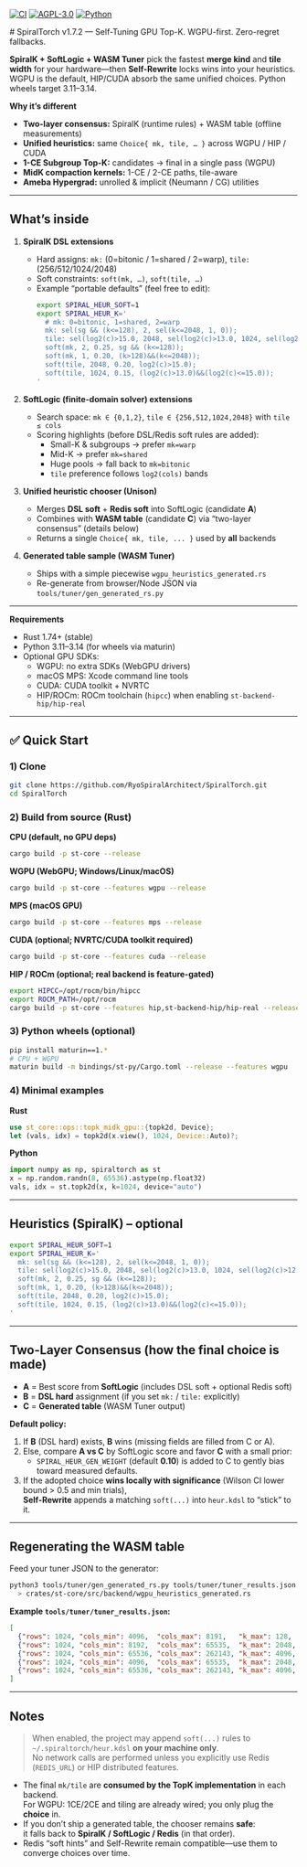 <p align="left">
  <a href="https://github.com/RyoSpiralArchitect/SpiralTorch/actions"><img alt="CI" src="https://img.shields.io/github/actions/workflow/status/RyoSpiralArchitect/SpiralTorch/release_wheels.yml?label=release%20wheels&logo=github"></a>
  <a href="#license"><img alt="AGPL-3.0" src="https://img.shields.io/badge/license-AGPL--3.0-blue"></a>
  <a href="#"><img alt="Python" src="https://img.shields.io/badge/python-3.11–3.14-3776AB?logo=python"></a>
</p>
# SpiralTorch v1.7.2 — Self-Tuning GPU Top-K. WGPU-first. Zero-regret fallbacks.

**SpiralK + SoftLogic + WASM Tuner** pick the fastest **merge kind** and **tile width** for your hardware—then **Self-Rewrite** locks wins into your heuristics.  
WGPU is the default, HIP/CUDA absorb the same unified choices. Python wheels target 3.11–3.14.

**Why it’s different**
- **Two-layer consensus:** SpiralK (runtime rules) + WASM table (offline measurements)
- **Unified heuristics:** same `Choice{ mk, tile, … }` across WGPU / HIP / CUDA
- **1-CE Subgroup Top-K:** candidates → final in a single pass (WGPU)
- **MidK compaction kernels:** 1-CE / 2-CE paths, tile-aware
- **Ameba Hypergrad:** unrolled & implicit (Neumann / CG) utilities
  
---

## What’s inside

1. **SpiralK DSL extensions**  
   - Hard assigns: `mk:` (0=bitonic / 1=shared / 2=warp), `tile:` (256/512/1024/2048)  
   - Soft constraints: `soft(mk, …)`, `soft(tile, …)`
   - Example “portable defaults” (feel free to edit):
     ```bash
     export SPIRAL_HEUR_SOFT=1
     export SPIRAL_HEUR_K='
       # mk: 0=bitonic, 1=shared, 2=warp
       mk: sel(sg && (k<=128), 2, sel(k<=2048, 1, 0));
       tile: sel(log2(c)>15.0, 2048, sel(log2(c)>13.0, 1024, sel(log2(c)>12.0, 512, 256)));
       soft(mk, 2, 0.25, sg && (k<=128));
       soft(mk, 1, 0.20, (k>128)&&(k<=2048));
       soft(tile, 2048, 0.20, log2(c)>15.0);
       soft(tile, 1024, 0.15, (log2(c)>13.0)&&(log2(c)<=15.0));
     '
     ```

2. **SoftLogic (finite-domain solver) extensions**  
   - Search space: `mk ∈ {0,1,2}`, `tile ∈ {256,512,1024,2048}` with `tile ≤ cols`  
   - Scoring highlights (before DSL/Redis soft rules are added):
     - Small-K & subgroups → prefer `mk=warp`  
     - Mid-K → prefer `mk=shared`  
     - Huge pools → fall back to `mk=bitonic`  
     - `tile` preference follows `log2(cols)` bands

3. **Unified heuristic chooser (Unison)**  
   - Merges **DSL soft** + **Redis soft** into SoftLogic (candidate **A**)  
   - Combines with **WASM table** (candidate **C**) via “two-layer consensus” (details below)  
   - Returns a single `Choice{ mk, tile, ... }` used by **all** backends

4. **Generated table sample (WASM Tuner)**  
   - Ships with a simple piecewise `wgpu_heuristics_generated.rs`  
   - Re-generate from browser/Node JSON via `tools/tuner/gen_generated_rs.py`
---

**Requirements**
- Rust 1.74+ (stable)
- Python 3.11–3.14 (for wheels via maturin)
- Optional GPU SDKs:
  - WGPU: no extra SDKs (WebGPU drivers)
  - macOS MPS: Xcode command line tools
  - CUDA: CUDA toolkit + NVRTC
  - HIP/ROCm: ROCm toolchain (`hipcc`) when enabling `st-backend-hip/hip-real`

---

## ✅ Quick Start

### 1) Clone
```bash
git clone https://github.com/RyoSpiralArchitect/SpiralTorch.git
cd SpiralTorch
```

### 2) Build from source (Rust)

**CPU (default, no GPU deps)**
```bash
cargo build -p st-core --release
```

**WGPU (WebGPU; Windows/Linux/macOS)**
```bash
cargo build -p st-core --features wgpu --release
```

**MPS (macOS GPU)**
```bash
cargo build -p st-core --features mps --release
```

**CUDA (optional; NVRTC/CUDA toolkit required)**
```bash
cargo build -p st-core --features cuda --release
```

**HIP / ROCm (optional; real backend is feature-gated)**
```bash
export HIPCC=/opt/rocm/bin/hipcc
export ROCM_PATH=/opt/rocm
cargo build -p st-core --features hip,st-backend-hip/hip-real --release
```

### 3) Python wheels (optional)
```bash
pip install maturin==1.*
# CPU + WGPU
maturin build -m bindings/st-py/Cargo.toml --release --features wgpu
```

### 4) Minimal examples

**Rust**
```rust
use st_core::ops::topk_midk_gpu::{topk2d, Device};
let (vals, idx) = topk2d(x.view(), 1024, Device::Auto)?;
```

**Python**
```python
import numpy as np, spiraltorch as st
x = np.random.randn(8, 65536).astype(np.float32)
vals, idx = st.topk2d(x, k=1024, device="auto")
```

---

## Heuristics (SpiralK) – optional

```bash
export SPIRAL_HEUR_SOFT=1
export SPIRAL_HEUR_K='
  mk: sel(sg && (k<=128), 2, sel(k<=2048, 1, 0));
  tile: sel(log2(c)>15.0, 2048, sel(log2(c)>13.0, 1024, sel(log2(c)>12.0, 512, 256)));
  soft(mk, 2, 0.25, sg && (k<=128));
  soft(mk, 1, 0.20, (k>128)&&(k<=2048));
  soft(tile, 2048, 0.20, log2(c)>15.0);
  soft(tile, 1024, 0.15, (log2(c)>13.0)&&(log2(c)<=15.0));
'
```
---

## Two-Layer Consensus (how the final choice is made)

- **A** = Best score from **SoftLogic** (includes DSL soft + optional Redis soft)
- **B** = **DSL hard** assignment (if you set `mk:` / `tile:` explicitly)
- **C** = **Generated table** (WASM Tuner output)

**Default policy:**
1. If **B** (DSL hard) exists, **B** wins (missing fields are filled from C or A).
2. Else, compare **A vs C** by SoftLogic score and favor **C** with a small prior:
   - `SPIRAL_HEUR_GEN_WEIGHT` (default **0.10**) is added to C to gently bias toward measured defaults.
3. If the adopted choice **wins locally with significance** (Wilson CI lower bound > 0.5 and min trials),  
   **Self-Rewrite** appends a matching `soft(...)` into `heur.kdsl` to “stick” to it.

---

## Regenerating the WASM table

Feed your tuner JSON to the generator:

```bash
python3 tools/tuner/gen_generated_rs.py tools/tuner/tuner_results.json \
  > crates/st-core/src/backend/wgpu_heuristics_generated.rs
```

**Example `tools/tuner/tuner_results.json`:**
```json
[
  {"rows": 1024, "cols_min": 4096,  "cols_max": 8191,   "k_max": 128,  "sg": true,  "mk": 2, "tile": 512},
  {"rows": 1024, "cols_min": 8192,  "cols_max": 65535,  "k_max": 2048, "sg": true,  "mk": 1, "tile": 1024},
  {"rows": 1024, "cols_min": 65536, "cols_max": 262143, "k_max": 4096, "sg": true,  "mk": 1, "tile": 2048},
  {"rows": 1024, "cols_min": 4096,  "cols_max": 65535,  "k_max": 2048, "sg": false, "mk": 1, "tile": 1024},
  {"rows": 1024, "cols_min": 65536, "cols_max": 262143, "k_max": 4096, "sg": false, "mk": 0, "tile": 2048}
]
```

---

## Notes

> When enabled, the project may append `soft(...)` rules to `~/.spiraltorch/heur.kdsl` **on your machine only**.  
> No network calls are performed unless you explicitly use Redis (`REDIS_URL`) or HIP distributed features.
- The final `mk/tile` are **consumed by the TopK implementation** in each backend.  
  For WGPU: 1CE/2CE and tiling are already wired; you only plug the **choice** in.
- If you don’t ship a generated table, the chooser remains **safe**:  
  it falls back to **SpiralK / SoftLogic / Redis** (in that order).
- Redis “soft hints” and Self-Rewrite remain compatible—use them to converge choices over time.
